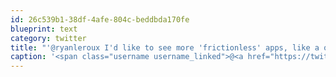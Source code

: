 ```yaml
---
id: 26c539b1-38df-4afe-804c-beddbda170fe
blueprint: text
category: twitter
title: "'@ryanleroux I'd like to see more 'frictionless' apps, like a one time thing when I just need to do a quick task and then toss it."
caption: '<span class="username username_linked">@<a href="https://twitter.com/ryanleroux" title="Ryan Le Roux">ryanleroux</a></span> I''d like to see more ''frictionless'' apps, like a one time thing when I just need to do a quick task and then toss it.'
---
```

